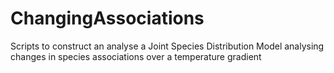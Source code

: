 # ChangingAssociations
Scripts to construct an analyse a Joint Species Distribution Model analysing changes in species associations over a temperature gradient
